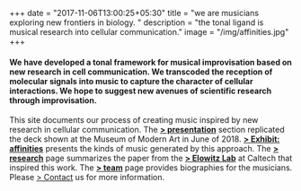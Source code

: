 +++
date = "2017-11-06T13:00:25+05:30"
title = "we are musicians exploring new frontiers in biology. "
description = "the tonal ligand is musical research into cellular communication."
image = "/img/affinities.jpg"
+++


#### We have developed a tonal framework for musical improvisation based on new research in cell communication. We transcoded the reception of molecular signals into music to capture the character of cellular interactions. We hope to suggest new avenues of scientific research through improvisation.

This site documents our process of creating music inspired by new research in cellular communication. The [**> presentation**](/presentation/) section replicated the deck shown at the Museum of Modern Art in June of 2018. [**> Exhibit: affinities**](/affinities/) presents the kinds of music generated by this approach. The [**> research**](/research/) page summarizes the paper from the [**> Elowitz Lab**](http://www.elowitz.caltech.edu) at Caltech that inspired this work. The [**> team**](/team/) page provides biographies for the musicians. Please [> Contact](/contact/) us for more information. 